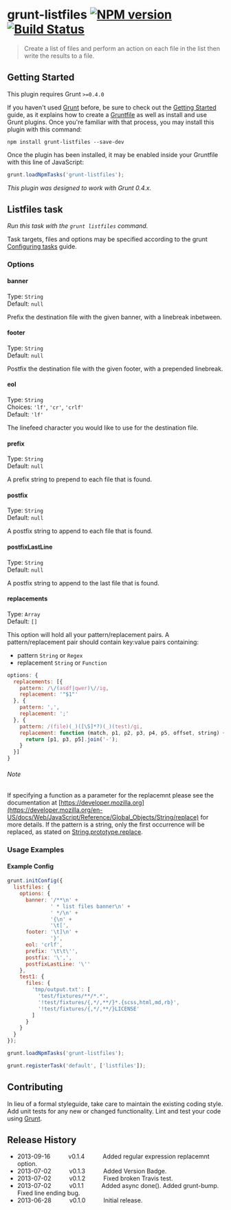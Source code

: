 # grunt-listfiles [![NPM version](https://badge.fury.io/js/grunt-listfiles.png)](http://badge.fury.io/js/grunt-listfiles) [![Build Status](https://travis-ci.org/psyrendust/grunt-listfiles.png?branch=master)](https://travis-ci.org/psyrendust/grunt-listfiles)

> Create a list of files and perform an action on each file in the list then write the results to a file.


## Getting Started
This plugin requires Grunt `>=0.4.0`

If you haven't used [Grunt](http://gruntjs.com/) before, be sure to check out the [Getting Started](http://gruntjs.com/getting-started) guide, as it explains how to create a [Gruntfile](http://gruntjs.com/sample-gruntfile) as well as install and use Grunt plugins. Once you're familiar with that process, you may install this plugin with this command:

```shell
npm install grunt-listfiles --save-dev
```

Once the plugin has been installed, it may be enabled inside your Gruntfile with this line of JavaScript:

```js
grunt.loadNpmTasks('grunt-listfiles');
```

*This plugin was designed to work with Grunt 0.4.x.*


## Listfiles task
_Run this task with the `grunt listfiles` command._

Task targets, files and options may be specified according to the grunt [Configuring tasks](http://gruntjs.com/configuring-tasks) guide.

### Options

#### banner
Type: `String`  
Default: `null`

Prefix the destination file with the given banner, with a linebreak inbetween.

#### footer
Type: `String`  
Default: `null`

Postfix the destination file with the given footer, with a prepended linebreak.

#### eol
Type: `String`  
Choices: `'lf'`, `'cr'`, `'crlf'`  
Default: `'lf'`

The linefeed character you would like to use for the destination file.

#### prefix
Type: `String`  
Default: `null`

A prefix string to prepend to each file that is found.

#### postfix
Type: `String`  
Default: `null`

A postfix string to append to each file that is found.

#### postfixLastLine
Type: `String`  
Default: `null`

A postfix string to append to the last file that is found.


#### replacements
Type: `Array`  
Default: `[]`

This option will hold all your pattern/replacement pairs. A pattern/replacement pair should contain key:value pairs containing:

* pattern `String` or `Regex`
* replacement `String` or `Function`

```javascript
options: {
  replacements: [{
    pattern: /\/(asdf|qwer)\//ig,
    replacement: '"$1"'
  }, {
    pattern: ',',
    replacement: ';'
  }, {
    pattern: /(file)(_)([\S]*?)(_)(test)/gi,
    replacement: function (match, p1, p2, p3, p4, p5, offset, string) {
      return [p1, p3, p5].join('-');
    }
  }]
}
```

###### Note

If specifying a function as a parameter for the replacemnt please see the documentation at [https://developer.mozilla.org](https://developer.mozilla.org/en-US/docs/Web/JavaScript/Reference/Global_Objects/String/replace) for more details.
If the pattern is a string, only the first occurrence will be replaced, as stated on [String.prototype.replace](http://www.ecma-international.org/ecma-262/5.1/#sec-15.5.4.11).

### Usage Examples

#### Example Config

```javascript
grunt.initConfig({
  listfiles: {
    options: {
      banner: '/**\n' +
              ' * list files banner\n' +
              ' */\n' +
              '{\n' +
              '\t[',
      footer: '\t]\n' +
              '}',
      eol: 'crlf',
      prefix: '\t\t\'',
      postfix: '\',',
      postfixLastLine: '\''
    },
    test1: {
      files: {
        'tmp/output.txt': [
          'test/fixtures/**/*.*',
          '!test/fixtures/{,*/,**/}*.{scss,html,md,rb}',
          '!test/fixtures/{,*/,**/}LICENSE'
        ]
      }
    }
  }
});

grunt.loadNpmTasks('grunt-listfiles');

grunt.registerTask('default', ['listfiles']);
```


## Contributing
In lieu of a formal styleguide, take care to maintain the existing coding style. Add unit tests for any new or changed functionality. Lint and test your code using [Grunt](http://gruntjs.com/).

## Release History
 * 2013-09-16   v0.1.4   Added regular expression replacemnt option.
 * 2013-07-02   v0.1.3   Added Version Badge.
 * 2013-07-02   v0.1.2   Fixed broken Travis test.
 * 2013-07-02   v0.1.1   Added async done(). Added grunt-bump. Fixed line ending bug.
 * 2013-06-28   v0.1.0   Initial release.
